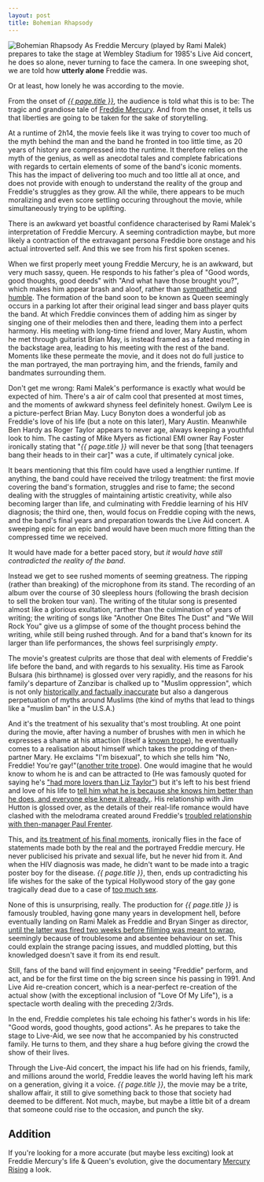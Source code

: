 ```yaml
---
layout: post
title: Bohemian Rhapsody
---
```

![Bohemian Rhapsody](https://upload.wikimedia.org/wikipedia/en/2/2e/Bohemian_Rhapsody_poster.png)
As Freddie Mercury (played by Rami Malek) prepares to take the stage at Wembley Stadium for 1985's Live Aid concert, he does so alone, never turning to face the camera. In one sweeping shot, we are told how **utterly alone** Freddie was.

Or at least, how lonely he was according to the movie.

From the onset of [*{{ page.title }}*](https://www.imdb.com/title/tt1727824/), the audience is told what this is to be: The tragic and grandiose tale of [Freddie Mercury](https://en.wikipedia.org/wiki/Freddie_Mercury). And from the onset, it tells us that liberties are going to be taken for the sake of storytelling. 

At a runtime of 2h14, the movie feels like it was trying to cover too much of the myth behind the man and the band he fronted in too little time, as 20 years of history are compressed into the runtime. It therefore relies on the myth of the genius, as well as  anecdotal tales and complete fabrications with regards to certain elements of some of the band's iconic moments. This has the impact of delivering too much and too little all at once, and does not provide with enough to understand the reality of the group and Freddie's struggles as they grow. All the while, there appears to be much moralizing and even score settling occuring throughout the movie, while simultaneously trying to be uplifting.

There is an awkward yet boastful confidence characterised by Rami Malek's interpretation of Freddie Mercury. A seeming contradiction maybe, but more likely a contraction of the extravagant persona Freddie bore onstage and his actual introverted self. And this we see from his first spoken scenes.

When we first properly meet young Freddie Mercury, he is an awkward, but very much sassy, queen. He responds to his father's plea of "Good words, good thoughts, good deeds" with "And what have those brought you?", which makes him appear brash and aloof, rather than [sympathetic and humble](https://youtu.be/8wk9hPubD1Q). The formation of the band soon to be known as Queen seemingly occurs in a parking lot after their original lead singer and bass player quits the band. At which Freddie convinces them of adding him as singer by singing one of their melodies then and there, leading them into a perfect harmony. His meeting with long-time friend and lover, Mary Austin, whom he met through guitarist Brian May, is instead framed as a fated meeting in the backstage area, leading to his meeting with the rest of the band. Moments like these permeate the movie, and it does not do full justice to the man portrayed, the man portraying him, and the friends, family and bandmates surrounding them. 

Don't get me wrong: Rami Malek's performance is exactly what would be expected of him. There's a air of calm cool that presented at most times, and the moments of awkward shyness feel definitely honest. Gwilym Lee is a picture-perfect Brian May. Lucy Bonyton does a wonderful job as Freddie's love of his life (but a note on this later), Mary Austin. Meanwhile Ben Hardy as Roger Taylor appears to never age, always keeping a youthful look to him. The casting of Mike Myers as fictional EMI owner Ray Foster ironically stating that "*{{ page.title }}* will never be that song [that teenagers bang their heads to in their car]" was a cute, if ultimately cynical joke.

It bears mentioning that this film could have used a lengthier runtime. If anything, the band could have received the trilogy treatment: the first movie covering the band's formation, struggles and rise to fame; the second dealing with the struggles of maintaining artistic creativity, while also becoming larger than life, and culminating with Freddie learning of his HIV diagnosis; the third one, then, would focus on Freddie coping with the news, and the band's final years and preparation towards the Live Aid concert. A sweeping epic for an epic band would have been much more fitting than the compressed time we received.

It would have made for a better paced story, but *it would have still contradicted the reality of the band*.

Instead we get to see rushed moments of seeming greatness. The ripping (rather than breaking) of the microphone from its stand. The recording of an album over the course of 30 sleepless hours (following the brash decision to sell the broken tour van). The writing of the titular song is presented almost like a glorious exultation, rarther than the culmination of years of writing; the writing of songs like "Another One Bites The Dust" and "We Will Rock You" give us a glimpse of some of the thought process behind the writing, while still being rushed through. And for a band that's known for its larger than life performances, the shows feel surprisingly *empty*.

The movie's greatest culprits are those that deal with elements of Freddie's life before the band, and with regards to his sexuality. His time as Farook Bulsara (his birthname) is glossed over very rapidly, and the reasons for his family's departure of Zanzibar is chalked up to "Muslim oppression", which is not only [historically and factually inaccurate](https://en.wikipedia.org/wiki/Zanzibar_Revolution) but also a dangerous perpetuation of myths around Muslims (the kind of myths that lead to things like a "muslim ban" in the U.S.A.)

And it's the treatment of his sexuality that's most troubling. At one point during the movie, after having a number of brushes with men in which he expresses a shame at his attaction (itself a [known trope](https://tvtropes.org/pmwiki/pmwiki.php/Main/Gayngst)), he eventually comes to a realisation about himself which takes the prodding of then-partner Mary. He exclaims "I'm bisexual", to which she tells him "No, Freddie! You're gay!"([another trite trope](https://tvtropes.org/pmwiki/pmwiki.php/Main/NoBisexuals)). One would imagine that he would know to whom he is and can be attracted to (He was famously quoted for saying he's ["had more lovers than Liz Taylor"](http://myqueencollection.com.ar/en/media-words/solo/English/PC_english.pdf)) but it's left to his best friend and love of his life to [tell him what he is because she knows him better than he does, and everyone else knew it already.](https://tvtropes.org/pmwiki/pmwiki.php/Main/TransparentCloset). His relationship with Jim Hutton is glossed over, as the details of their real-life romance would have clashed with the melodrama created around Freddie's [troubled relationship with then-manager Paul Frenter](https://www.mirror.co.uk/film/how-paul-prenter-betrayed-freddie-13475372).

This, and [its treatment of his final moments](https://tvtropes.org/pmwiki/pmwiki.php/Main/BuryYourGays), ironically flies in the face of statements made both by the real and the portrayed Freddie mercury. He never publicised his private and sexual life, but he never hid from it. And when the HIV diagnosis was made, he didn't want to be made into a tragic poster boy for the disease. *{{ page.title }}*, then, ends up contradicting his life wishes for the sake of the typical Hollywood story of the gay gone tragically dead due to a case of [too much sex](https://tvtropes.org/pmwiki/pmwiki.php/Main/AllGaysArePromiscuous).

None of this is unsurprising, really. The production for *{{ page.title }}* is famously troubled, having gone many years in development hell, before eventually landing on Rami Malek as Freddie and Bryan Singer as director, [until the latter was fired two weeks before filiming was meant to wrap](https://www.buzzfeednews.com/article/kateaurthur/bryan-singer-has-been-fired-from-bohemian-rhapsody), seemingly because of troublesome and absentee behaviour on set. This could explain the strange pacing issues, and muddled plotting, but this knowledged doesn't save it from its end result.

Still, fans of the band will find enjoyment in seeing "Freddie" perform, and act, and be for the first time on the big screen since his passing in 1991. And Live Aid re-creation concert, which is a near-perfect re-creation of the actual show (with the exceptional inclusion of "Love Of My Life"), is a spectacle worth dealing with the preceding 2/3rds.

In the end, Freddie completes his tale echoing his father's words in his life: "Good words, good thoughts, good actions". As he prepares to take the stage to Live-Aid, we see now that he accompanied by his constructed family. He turns to them, and they share a hug before giving the crowd the show of their lives.

Through the Live-Aid concert, the impact his life had on his friends, family, and millions around the world, Freddie leaves the world having left his mark on a generation, giving it a voice. *{{ page.title }}*, the movie may be a trite, shallow affair, it still to give something back to those that society had deemed to be different. Not much, maybe, but maybe a little bit of a dream that someone could rise to the occasion, and punch the sky.

## Addition 

If you're looking for a more accurate (but maybe less exciting) look at Freddie Mercury's life & Queen's evolution, give the documentary [Mercury Rising](https://youtu.be/0OWPADFASFM) a look.

